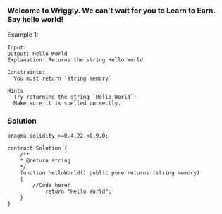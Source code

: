 ### Welcome to Wriggly. We can't wait for you to Learn to Earn. Say hello world!

Example 1:
```
Input:
Output: Hello World
Explanation: Returns the string Hello World

Constraints:
  You must return `string memory`

Hints
  Try returning the string `Hello World`!
  Make sure it is spelled correctly.

```

### Solution
```
pragma solidity >=0.4.22 <0.9.0;

contract Solution {
   	/**
	* @return string
	*/
	function helloWorld() public pure returns (string memory) 
	{
		//Code here! 
      		return "Hello World";
	} 
}
```


